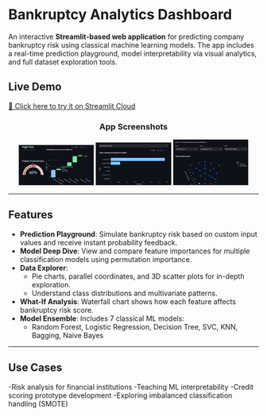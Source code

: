 # Bankruptcy Analytics Dashboard

An interactive **Streamlit-based web application** for predicting company bankruptcy risk using classical machine learning models. The app includes a real-time prediction playground, model interpretability via visual analytics, and full dataset exploration tools.

## Live Demo
[🔗 Click here to try it on Streamlit Cloud](https://your-username.streamlit.app)  
<h3 align="center">App Screenshots</h3>

<p align="center">
  <img src="images/pred.png" alt="Prediction Playground" width="30%"/>
  <img src="images/model.png" alt="Model Deep Dive" width="30%"/>
  <img src="images/data.png" alt="Data Explorer" width="30%"/>
</p>

---

## Features

- **Prediction Playground**: Simulate bankruptcy risk based on custom input values and receive instant probability feedback.
- **Model Deep Dive**: View and compare feature importances for multiple classification models using permutation importance.
- **Data Explorer**:
  - Pie charts, parallel coordinates, and 3D scatter plots for in-depth exploration.
  - Understand class distributions and multivariate patterns.
- **What-If Analysis**: Waterfall chart shows how each feature affects bankruptcy risk score.
- **Model Ensemble**: Includes 7 classical ML models:
  - Random Forest, Logistic Regression, Decision Tree, SVC, KNN, Bagging, Naive Bayes

---

## Use Cases

-Risk analysis for financial institutions
-Teaching ML interpretability
-Credit scoring prototype development
-Exploring imbalanced classification handling (SMOTE)
